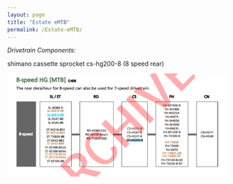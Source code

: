 ```yaml
---
layout: page
title: "Estate eMTB"
permalink: /Estate-eMTB/
---
```


*Drivetrain Components:*

shimano cassette sprocket cs-hg200-8 (8 speed rear)

![ShimanoMTBComponentCombatibility](/assets/ShimanoMTBComponentCompatibility.png)  


